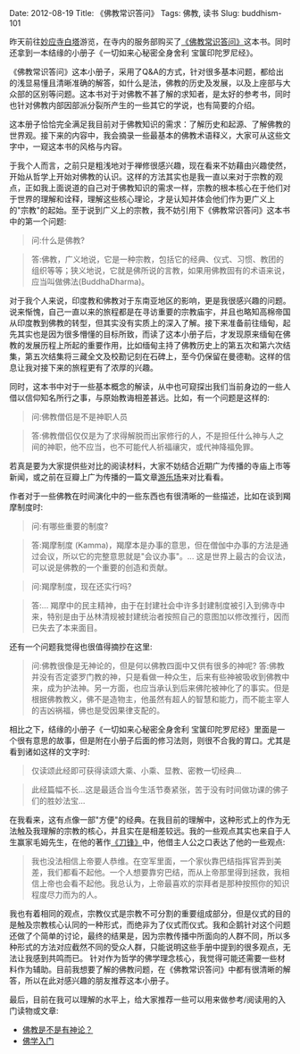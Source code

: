 Date: 2012-08-19
Title: 《佛教常识答问》
Tags: 佛教, 读书
Slug: buddhism-101

昨天前往[妙应寺白塔](http://zh.wikipedia.org/wiki/%E5%A6%99%E5%BA%94%E5%AF%BA)游览，在寺内的服务部购买了[《佛教常识答问》](http://book.douban.com/subject/1038746/)这本书。同时还拿到一本结缘的小册子《一切如来心秘密全身舍利 宝箧印陀罗尼经》。

《佛教常识答问》这本小册子，采用了Q&A的方式，针对很多基本问题，都给出的浅显易懂且清晰准确的解答，如什么是法，佛教的历史及发展，以及上座部与大众部的区别等问题。这本书对于对佛教不甚了解的求知者，是太好的参考书，同时也针对佛教内部因部派分裂所产生的一些其它的学说，也有简要的介绍。

这本册子恰恰完全满足我目前对于佛教知识的需求：了解历史和起源、了解佛教的世界观。接下来的内容中，我会摘录一些最基本的佛教术语释义，大家可从这些文字中，一窥这本书的风格与内容。

于我个人而言，之前只是粗浅地对于禅修很感兴趣，现在看来不妨藉由兴趣使然，开始从哲学上开始对佛教的认识。这样的方法其实也是我一直以来对于宗教的观点，正如我上面说道的自己对于佛教知识的需求一样，宗教的根本核心在于他们对于世界的理解和诠释，理解这些核心理论，才是认知并体会他们作为更广义上的"宗教"的起始。至于说到广义上的宗教，我不妨引用下《佛教常识答问》这本书中的第一个问题:

> 问:什么是佛教?

> 答:佛教，广义地说，它是一种宗教，包括它的经典、仪式、习惯、教团的组织等等；狭义地说，它就是佛所说的言教，如果用佛教固有的术语来说，应当叫做佛法(BuddhaDharma)。

对于我个人来说，印度教和佛教对于东南亚地区的影响，更是我很感兴趣的问题。说来惭愧，自己一直以来的旅程都是在寻访重要的宗教庙宇，并且也略知高棉帝国从印度教到佛教的转型，但其实没有实质上的深入了解。接下来准备前往缅甸，起先其实也是因为很多懵懂的目标所致，而读了这本小册子后，才发现原来缅甸在佛教的发展历程上所起的重要作用，比如缅甸主持了佛教历史上的第五次和第六次结集，第五次结集将三藏全文及校勘记刻在石碑上，至今仍保留在曼德勒。这样的信息让我对接下来的旅程更有了浓厚的兴趣。

同时，这本书中对于一些基本概念的解读，从中也可窥探出我们当前身边的一些人借以信仰知名所行之事，与原始教诲相差甚远。比如，有一个问题是这样的:

> 问:佛教僧侣是不是神职人员

> 答:佛教僧侣仅仅是为了求得解脱而出家修行的人，不是担任什么神与人之间的神职，他不应当，也不可能代人祈福禳灾，或代神降福免罪。

若真是要为大家提供些对比的阅读材料，大家不妨结合近期广为传播的寺庙上市等新闻，或之前在豆瓣上广为传播的一篇文章[游乐场](http://www.douban.com/note/225229967/)来对比看看。

作者对于一些佛教在时间演化中的一些东西也有很清晰的一些描述，比如在谈到羯摩制度时:

> 问:有哪些重要的制度?

> 答:羯摩制度 (Kamma)，羯摩本是办事的意思，但在僧伽中办事的方法是通过会议，所以它的完整意思就是"会议办事"。... 这是世界上最古的会议法，可以说是佛教的一个重要的创造和贡献。

> 问:羯摩制度，现在还实行吗?

> 答:... 羯摩中的民主精神，由于在封建社会中许多封建制度被引入到佛寺中来，特别是由于丛林清规被封建统治者按照自己的意图加以修改推行，因而已失去了本来面目。

还有一个问题我觉得也很值得摘抄在这里:

> 问:佛教很像是无神论的，但是何以佛教四面中又供有很多的神呢?
> 答:佛教并没有否定婆罗门教的神，只是看做一种众生，后来有些神被吸收到佛教中来，成为护法神。另一方面，也应当承认到后来佛陀被神化了的事实。但是根据佛教教义，佛不是造物主，他虽然有超人的智慧和能力，而不能主宰人的吉凶祸福，佛也是受因果律支配的。

相比之下，结缘的小册子《一切如来心秘密全身舍利 宝箧印陀罗尼经》里面是一个很有意思的故事，但是附在小册子后面的修习法则，则很不合我的胃口。尤其是看到诸如这样的文字时:

> 仅读颂此经即可获得读颂大乘、小乘、显教、密教一切经典... 

> 此经篇幅不长...这是最适合当今生活节奏紧张，苦于没有时间做功课的佛子们的胜妙法宝...

在我看来，这有点像一部"方便"的经典。在我目前的理解中，这种形式上的作为无法触及我理解的宗教的核心，并且实在是相差较远。我的一些观点其实也来自于人生赢家毛姆先生，在他的著作[《刀锋》](http://book.douban.com/subject/2035162/)中，他借主人公之口表达了他的一些观点:

> 我也没法相信上帝要人恭维。在空军里面，一个家伙靠巴结指挥官弄到美差，我们都看不起他。一个人想要靠穷巴结，而从上帝那里得到拯救，我相信上帝也会看不起他。我总认为，上帝最喜欢的崇拜者是那种按照你的知识程度尽力而为的人。

我也有着相同的观点，宗教仪式是宗教不可分割的重要组成部分，但是仪式的目的是触及宗教核心认同的一种形式，而绝非为了仪式而仪式。我和企鹅针对这个问题还做了个简单的讨论，最终的结果是，因为宗教传播中所面向的人群不同，所以多种形式的方法对应截然不同的受众人群，只能说明这些手册中提到的很多观点，无法让我感到共鸣而已。
针对作为哲学的佛学理念核心，我觉得可能还需要一些材料作为辅助。目前我想要了解的佛教问题，在《佛教常识答问》中都有很清晰的解答，所以在此对感兴趣的朋友推荐这本小册子。

最后，目前在我可以理解的水平上，给大家推荐一些可以用来做参考/阅读用的入门读物或文章:
  * [佛教是不是有神论？](http://www.douban.com/note/228179181/)
  * [佛学入门](http://book.douban.com/subject/3172450/)
